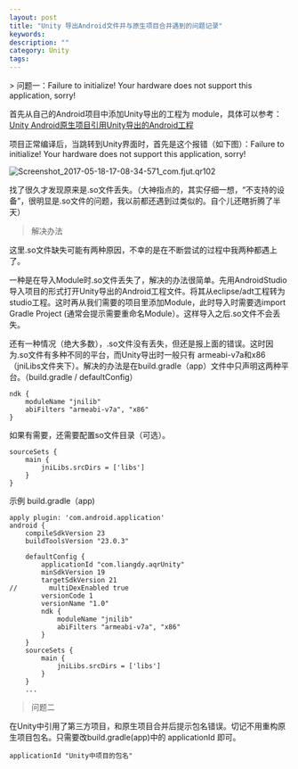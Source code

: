```yaml
---
layout: post
title: "Unity 导出Android文件并与原生项目合并遇到的问题记录"
keywords: 
description: ""
category: Unity
tags: 
---
```


<!--markdown-->> 问题一：Failure to initialize! Your hardware does not support this application, sorry! 

首先从自己的Android项目中添加Unity导出的工程为 module，具体可以参考：[Unity Android原生项目引用Unity导出的Android工程](http://539go.com/index.php/archives/201701/310.html)  
  
项目正常编译后，当跳转到Unity界面时，首先是这个报错（如下图）：Failure to initialize! Your hardware does not support this application, sorry! 
  
![Screenshot_2017-05-18-17-08-34-571_com.fjut.qr102](http://539go.com/usr/uploads/2017/05-20/Screenshot_2017-05-18-17-08-34-571_com.fjut.qr102.png)  
  
找了很久才发现原来是.so文件丢失。（大神指点的，其实仔细一想，“不支持的设备”，很明显是.so文件的问题，我以前都还遇到过类似的。自个儿还瞎折腾了半天）  
  
> 解决办法  
  
这里.so文件缺失可能有两种原因，不幸的是在不断尝试的过程中我两种都遇上了。  
  
一种是在导入Module时.so文件丢失了，解决的办法很简单。先用AndroidStudio导入项目的形式打开Unity导出的Android工程文件。将其从eclipse/adt工程转为studio工程。这时再从我们需要的项目里添加Module，此时导入时需要选import Gradle Project (通常会提示需要重命名Module）。这样导入之后.so文件不会丢失。  
  
还有一种情况（绝大多数），.so文件没有丢失，但还是报上面的错误。这时因为.so文件有多种不同的平台，而Unity导出时一般只有 armeabi-v7a和x86（jniLibs文件夹下）。解决的办法是在build.gradle（app）文件中只声明这两种平台。（build.gradle / defaultConfig）  
  
```  
ndk {  
    moduleName "jnilib"  
    abiFilters "armeabi-v7a", "x86"  
}  
```  
  
如果有需要，还需要配置so文件目录（可选）。  
  
```  
sourceSets {  
    main {  
        jniLibs.srcDirs = ['libs']  
    }  
}  
```  
  
示例 build.gradle（app)  
  
```  
apply plugin: 'com.android.application'  
android {  
    compileSdkVersion 23  
    buildToolsVersion "23.0.3"  
  
    defaultConfig {  
        applicationId "com.liangdy.aqrUnity"  
        minSdkVersion 19  
        targetSdkVersion 21  
//        multiDexEnabled true  
        versionCode 1  
        versionName "1.0"  
        ndk {  
            moduleName "jnilib"  
            abiFilters "armeabi-v7a", "x86"  
        }  
    }  
    sourceSets {  
        main {  
            jniLibs.srcDirs = ['libs']  
        }  
    }  
    ...  
```  
  
> 问题二  
  
在Unity中引用了第三方项目，和原生项目合并后提示包名错误。切记不用重构原生项目包名。只需要改build.gradle(app)中的 applicationId 即可。  
  
```  
applicationId "Unity中项目的包名"  
```  
